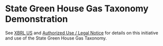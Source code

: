 # State Green House Gas Taxonomy Demonstration

See [XBRL US](https://xbrl.us/2025-sghg) and [Authorized Use / Legal Notice](https://xbrl.us/sghg_legal) for details on this initiative and use of the State Green House Gas Taxonomy.